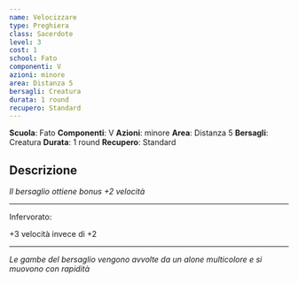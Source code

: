 ```yaml
---
name: Velocizzare
type: Preghiera
class: Sacerdote
level: 3
cost: 1
school: Fato
componenti: V
azioni: minore
area: Distanza 5
bersagli: Creatura
durata: 1 round
recupero: Standard
---
```

**Scuola**: Fato
**Componenti**: V
**Azioni**: minore
**Area**: Distanza 5
**Bersagli**: Creatura
**Durata**: 1 round
**Recupero**: Standard

**Descrizione**
-

*Il bersaglio ottiene bonus +2 velocità*

---

Infervorato:

+3 velocità invece di +2

---

*Le gambe del bersaglio vengono avvolte da un alone multicolore e si muovono con rapidità*